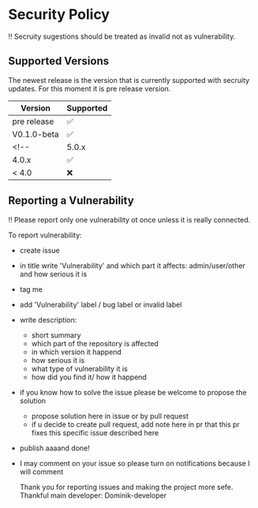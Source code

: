 # Security Policy

‼️ Secruity sugestions should be treated as invalid not as vulnerability.

## Supported Versions

<!--Use this section to tell people about which versions of your project are
currently being supported with security updates.-->

The newest release is the version that is currently supported with secruity updates.
For this moment it is pre release version.

| Version | Supported          |
| ------- | ------------------ |
| pre release   | :white_check_mark: |
| V0.1.0-beta   | :white_check_mark: |
<!--| 5.0.x   | :x:                |
| 4.0.x   | :white_check_mark: |
| < 4.0   | :x:                |-->

## Reporting a Vulnerability
<!--Use this section to tell people how to report a vulnerability.

Tell them where to go, how often they can expect to get an update on a
reported vulnerability, what to expect if the vulnerability is accepted or
declined, etc.-->

‼️ Please report only one vulnerability ot once unless it is really connected.

To report vulnerability:

* create issue
* in title write 'Vulnerability' and which part it affects: admin/user/other and how serious it is  
* tag me
* add 'Vulnerability' label / bug label or invalid label
* write description:
  * short summary
  * which part of the repository is affected
  * in which version it happend
  * how serious it is  
  * what type of vulnerability it is
  * how did you find it/ how it happend
* if you know how to solve the issue please be welcome to propose the solution
  * propose solution here in issue or by pull request
  * if u decide to create pull request, add note here in pr that this pr fixes this specific issue described here  
* publish aaaand done!
* I may comment on your issue so please turn on notifications because I will comment

  Thank you for reporting issues and making the project more sefe.
  Thankful main developer: Dominik-developer  
